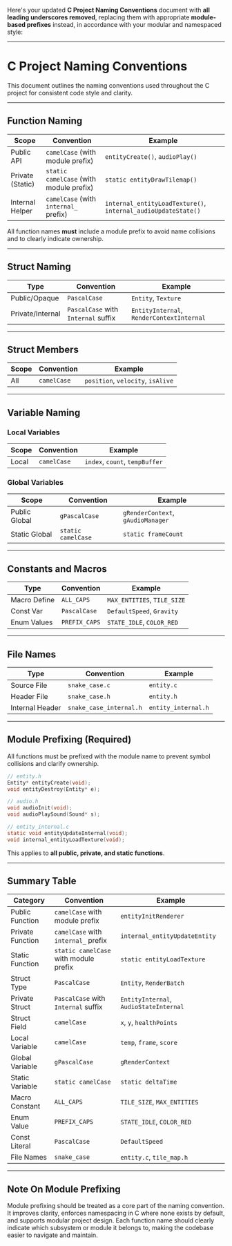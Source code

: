 Here's your updated **C Project Naming Conventions** document with **all leading underscores removed**, replacing them with appropriate **module-based prefixes** instead, in accordance with your modular and namespaced style:

---

# C Project Naming Conventions

This document outlines the naming conventions used throughout the C project for consistent code style and clarity.

---

## Function Naming

| Scope            | Convention                              | Example                                                       |
| ---------------- | --------------------------------------- | ------------------------------------------------------------- |
| Public API       | `camelCase` (with module prefix)        | `entityCreate()`, `audioPlay()`                               |
| Private (Static) | `static camelCase` (with module prefix) | `static entityDrawTilemap()`                                  |
| Internal Helper  | `camelCase` (with `internal_` prefix)   | `internal_entityLoadTexture()`, `internal_audioUpdateState()` |

All function names **must** include a module prefix to avoid name collisions and to clearly indicate ownership.

---

## Struct Naming

| Type             | Convention                          | Example                                   |
| ---------------- | ----------------------------------- | ----------------------------------------- |
| Public/Opaque    | `PascalCase`                        | `Entity`, `Texture`                       |
| Private/Internal | `PascalCase` with `Internal` suffix | `EntityInternal`, `RenderContextInternal` |

---

## Struct Members

| Scope | Convention  | Example                           |
| ----- | ----------- | --------------------------------- |
| All   | `camelCase` | `position`, `velocity`, `isAlive` |

---

## Variable Naming

### Local Variables

| Scope | Convention  | Example                        |
| ----- | ----------- | ------------------------------ |
| Local | `camelCase` | `index`, `count`, `tempBuffer` |

### Global Variables

| Scope         | Convention         | Example                           |
| ------------- | ------------------ | --------------------------------- |
| Public Global | `gPascalCase`      | `gRenderContext`, `gAudioManager` |
| Static Global | `static camelCase` | `static frameCount`               |

---

## Constants and Macros

| Type         | Convention    | Example                     |
| ------------ | ------------- | --------------------------- |
| Macro Define | `ALL_CAPS`    | `MAX_ENTITIES`, `TILE_SIZE` |
| Const Var    | `PascalCase`  | `DefaultSpeed`, `Gravity`   |
| Enum Values  | `PREFIX_CAPS` | `STATE_IDLE`, `COLOR_RED`   |

---

## File Names

| Type            | Convention              | Example             |
| --------------- | ----------------------- | ------------------- |
| Source File     | `snake_case.c`          | `entity.c`          |
| Header File     | `snake_case.h`          | `entity.h`          |
| Internal Header | `snake_case_internal.h` | `entity_internal.h` |

---

## Module Prefixing (Required)

All functions must be prefixed with the module name to prevent symbol collisions and clarify ownership.

```c
// entity.h
Entity* entityCreate(void);
void entityDestroy(Entity* e);

// audio.h
void audioInit(void);
void audioPlaySound(Sound* s);

// entity_internal.c
static void entityUpdateInternal(void);
void internal_entityLoadTexture(void);
```

This applies to **all public, private, and static functions**.

---

## Summary Table

| Category         | Convention                            | Example                                |
| ---------------- | ------------------------------------- | -------------------------------------- |
| Public Function  | `camelCase` with module prefix        | `entityInitRenderer`                   |
| Private Function | `camelCase` with `internal_` prefix   | `internal_entityUpdateEntity`          |
| Static Function  | `static camelCase` with module prefix | `static entityLoadTexture`             |
| Struct Type      | `PascalCase`                          | `Entity`, `RenderBatch`                |
| Private Struct   | `PascalCase` with `Internal` suffix   | `EntityInternal`, `AudioStateInternal` |
| Struct Field     | `camelCase`                           | `x`, `y`, `healthPoints`               |
| Local Variable   | `camelCase`                           | `temp`, `frame`, `score`               |
| Global Variable  | `gPascalCase`                         | `gRenderContext`                       |
| Static Variable  | `static camelCase`                    | `static deltaTime`                     |
| Macro Constant   | `ALL_CAPS`                            | `TILE_SIZE`, `MAX_ENTITIES`            |
| Enum Value       | `PREFIX_CAPS`                         | `STATE_IDLE`, `COLOR_RED`              |
| Const Literal    | `PascalCase`                          | `DefaultSpeed`                         |
| File Names       | `snake_case`                          | `entity.c`, `tile_map.h`               |

---

## Note On Module Prefixing

Module prefixing should be treated as a core part of the naming convention. It improves clarity, enforces namespacing in C where none exists by default, and supports modular project design. Each function name should clearly indicate which subsystem or module it belongs to, making the codebase easier to navigate and maintain.
